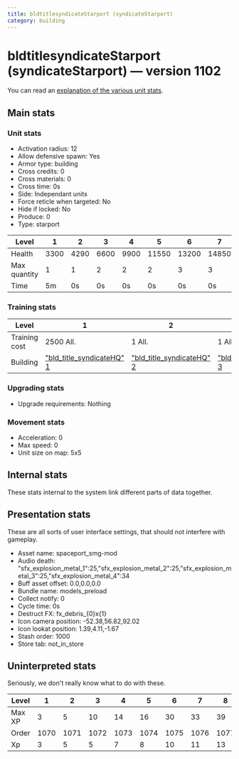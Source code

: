```yaml
---
title: bldtitlesyndicateStarport (syndicateStarport)
category: building
---
```


# bldtitlesyndicateStarport (syndicateStarport) — version 1102

You can read an [explanation  of the various unit stats](unitexplained.md).

## Main stats

### Unit stats

  * Activation radius: 12
  * Allow defensive spawn: Yes
  * Armor type: building
  * Cross credits: 0
  * Cross materials: 0
  * Cross time: 0s
  * Side: Independant units
  * Force reticle when targeted: No
  * Hide if locked: No
  * Produce: 0
  * Type: starport

|Level       |1   |2   |3   |4   |5    |6    |7    |8    |9    |10   |
|------------|----|----|----|----|-----|-----|-----|-----|-----|-----|
|Health      |3300|4290|6600|9900|11550|13200|14850|16500|18150|19800|
|Max quantity|1   |1   |2   |2   |2    |3    |3    |3    |4    |4    |
|Time        |5m  |0s  |0s  |0s  |0s   |0s   |0s   |0s   |0s   |0s   |


### Training stats

|Level        |1                                            |2                                            |3                                            |4                                            |5                                            |6                                            |7                                            |8                                            |9                                            |10                                            |
|-------------|---------------------------------------------|---------------------------------------------|---------------------------------------------|---------------------------------------------|---------------------------------------------|---------------------------------------------|---------------------------------------------|---------------------------------------------|---------------------------------------------|----------------------------------------------|
|Training cost|2500 All.                                    |1 All.                                       |1 All.                                       |1 All.                                       |1 All.                                       |1 All.                                       |1 All.                                       |1 All.                                       |1 All.                                       |1 All.                                        |
|Building     |["bld_title_syndicateHQ" 1](syndicateHQ.html)|["bld_title_syndicateHQ" 2](syndicateHQ.html)|["bld_title_syndicateHQ" 3](syndicateHQ.html)|["bld_title_syndicateHQ" 4](syndicateHQ.html)|["bld_title_syndicateHQ" 5](syndicateHQ.html)|["bld_title_syndicateHQ" 6](syndicateHQ.html)|["bld_title_syndicateHQ" 7](syndicateHQ.html)|["bld_title_syndicateHQ" 8](syndicateHQ.html)|["bld_title_syndicateHQ" 9](syndicateHQ.html)|["bld_title_syndicateHQ" 10](syndicateHQ.html)|


### Upgrading stats

  * Upgrade requirements: Nothing

### Movement stats

  * Acceleration: 0
  * Max speed: 0
  * Unit size on map: 5x5

## Internal stats

These stats internal to the system link different parts of data together.


## Presentation stats

These are all sorts of user interface settings, that should not interfere with gameplay.

  * Asset name: spaceport_smg-mod
  * Audio death: "sfx_explosion_metal_1":25,"sfx_explosion_metal_2":25,"sfx_explosion_metal_3":25,"sfx_explosion_metal_4":34
  * Buff asset offset: 0.0,0.0,0.0
  * Bundle name: models_preload
  * Collect notify: 0
  * Cycle time: 0s
  * Destruct FX: fx_debris_{0}x{1}
  * Icon camera position: -52.38,56.82,92.02
  * Icon lookat position: 1.39,4.11,-1.67
  * Stash order: 1000
  * Store tab: not_in_store

## Uninterpreted stats

Seriously, we don't really know what to do with these.

|Level |1   |2   |3   |4   |5   |6   |7   |8   |9   |10  |
|------|----|----|----|----|----|----|----|----|----|----|
|Max XP|3   |5   |10  |14  |16  |30  |33  |39  |56  |64  |
|Order |1070|1071|1072|1073|1074|1075|1076|1077|1078|1079|
|Xp    |3   |5   |5   |7   |8   |10  |11  |13  |14  |16  |


